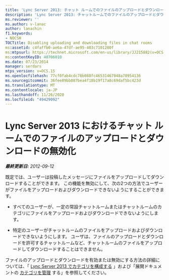 ```yaml
---
title: 'Lync Server 2013: チャット ルームでのファイルのアップロードとダウンロードの無効化'
description: 'Lync Server 2013: チャットルームでのファイルのアップロードとダウンロードを無効にします。'
ms.reviewer: ''
ms.author: v-lanac
author: lanachin
f1.keywords:
- NOCSH
TOCTitle: Disabling uploading and downloading files in chat rooms
ms:assetid: c4faffb0-ae6a-47df-ae95-403c7101280f
ms:mtpsurl: https://technet.microsoft.com/en-us/library/JJ215882(v=OCS.15)
ms:contentKeyID: 48706010
ms.date: 07/23/2014
manager: serdars
mtps_version: v=OCS.15
ms.openlocfilehash: 77cf0fab4cdc78b088fc46531467048a78954136
ms.sourcegitcommit: 36fee89bb887bea4f18b19f17a8c69daf5bc423d
ms.translationtype: MT
ms.contentlocale: ja-JP
ms.lasthandoff: 11/26/2020
ms.locfileid: "49429092"
---
```

# <a name="disabling-uploading-and-downloading-files-in-chat-rooms-in-lync-server-2013"></a>Lync Server 2013 におけるチャット ルームでのファイルのアップロードとダウンロードの無効化

<div data-xmlns="http://www.w3.org/1999/xhtml">

<div class="topic" data-xmlns="http://www.w3.org/1999/xhtml" data-msxsl="urn:schemas-microsoft-com:xslt" data-cs="https://msdn.microsoft.com/">

<div data-asp="https://msdn2.microsoft.com/asp">



</div>

<div id="mainSection">

<div id="mainBody">

<span> </span>

_**最終更新日:** 2012-09-12_

既定では、ユーザーは投稿したメッセージにファイルをアップロードしてダウンロードすることができます。 この機能を無効にして、次の2つの方法でユーザーがファイルをアップロードおよびダウンロードできないようにすることができます。

  - すべてのユーザーが、一定の常設チャットルームまたはチャットルームのカテゴリにファイルをアップロードおよびダウンロードできないようにします。

  - 特定のユーザーがチャットルームのファイルをアップロードおよびダウンロードできないようにします。 ユーザは、ファイルのアップロードとダウンロードを許可するチャットルームなど、チャットルームのファイルをアップロードしてダウンロードすることはできません。

ファイルのアップロードとダウンロードを有効または無効にする方法の詳細については、「 [Lync Server 2013 でカテゴリを構成する](lync-server-2013-configure-categories.md) 」および「展開ドキュメントの [カテゴリを管理](manage-categories.md) する」を参照してください。

</div>

<span> </span>

</div>

</div>

</div>

